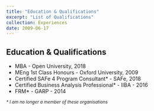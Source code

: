```yaml
---
title: "Education & Qualifications"
excerpt: "List of Qualifications"
collection: Experiences
date: 2009-06-17
---
```

Education & Qualifications
------
* MBA - Open University, 2018
* MEng 1st Class Honours - Oxford University, 2009
* Certified SAFe 4 Program Consultant* - SAFe, 2018
* Certified Business Analysis Professional* - IIBA - 2016
* FRM* - GARP - 2014


<small>_* I am no longer a member of these organisations_</small>
